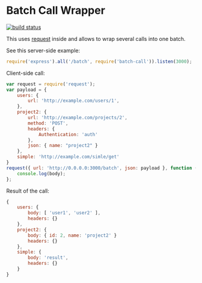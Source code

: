 Batch Call Wrapper
===

[![build status](https://img.shields.io/travis/rysenko/batch-call.svg?style=flat)](https://travis-ci.org/rysenko/batch-call)

This uses [request](https://github.com/request/request) inside and allows to wrap several calls into one batch.

See this server-side example:

```javascript
require('express').all('/batch', require('batch-call')).listen(3000);
```

Client-side call:

```javascript
var request = require('request');
var payload = {
    users: {
        url: 'http://example.com/users/1',
    },
    project2: {
        url: 'http://example.com/projects/2',
        method: 'POST',
        headers: {
            Authentication: 'auth'
        },
        json: { name: "project2" }
    },
    simple: 'http://example.com/simle/get'
}
request({ url: 'http://0.0.0.0:3000/batch', json: payload }, function (err, res, body) {
    console.log(body);
};
````

Result of the call:

```javascript
{
    users: {
        body: [ 'user1', 'user2' ],
        headers: {}
    },
    project2: {
        body: { id: 2, name: 'project2' }
        headers: {}
    },
    simple: {
        body: 'result',
        headers: {}
    }
}
```
